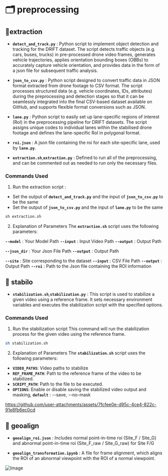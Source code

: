 # 🗂️ preprocessing

## 📙extraction
- **`detect_and_track.py`** : Python script to implement object detection and tracking for the DRIFT dataset. The script detects traffic objects (e.g. cars, buses, trucks) in pre-processed drone video frames, generates vehicle trajectories, applies orientation bounding boxes (OBBs) to accurately capture vehicle orientation, and provides data in the form of a json file for subsequent traffic analysis.
 
- **`json_to_csv.py`** : Python script designed to convert traffic data in JSON format extracted from drone footage to CSV format. The script processes structured data (e.g. vehicle coordinates, IDs, attributes) during the preprocessing and detection stages so that it can be seamlessly integrated into the final CSV-based dataset available on GitHub, and supports flexible format conversions such as JSON.           

- **`lane.py`** : Python script to easily set up lane-specific regions of interest (RoI) in the preprocessing pipeline for DRIFT datasets. The script assigns unique codes to individual lanes within the stabilised drone footage and defines the lane-specific RoI in polygonal format.
 
- **`roi.json`** : A json file containing the roi for each site-specific lane, used by **`lane.py`**.

- **`extraction.sh`**,**`extraction.py`**  : Defined to run all of the preprocessing, and can be commented out as needed to run only the necessary files.
  
### Commands Used
1. Run the extraction script :
- Set the output of **`detect_and_track.py`** and the input of **`json_to_csv.py`** to be the same
- Set the output of **`json_to_csv.py`** and the input of **`lane.py`** to be the same
```python
sh extraction.sh
```

2. Explanation of Parameters
The **`extraction.sh`** script uses the following parameters:

**`--model`** : Your Model Path
**`--input`** : Input Video Path
**`--output`** : Output Path

**`--json_dir`** : Your Json File Path
**`--output`** : Output Path

**`--site`** : Site corresponding to the dataset 
**`--input`** : CSV File Path 
**`--output`** : Output Path 
**`--roi`** : Path to the Json file containing the ROI information

## 📘 stabilo
- **`stabilization.sh`**,**`stabilization.py`** : This script is used to stabilize a given video using a reference frame. It sets necessary environment variables and executes the stabilization script with the specified options.

### Commands Used

1. Run the stabilization script
This command will run the stabilization process for the given video using the reference frame.
```bash
sh stabilization.sh
```

2. Explanation of Parameters
The **`stabilization.sh`** script uses the following parameters:

- **`VIDEO_PATHS`**: Video paths to stabilize
- **`REF_FRAME_PATH`**: Path to the reference frame of the video to be stabilized.
- **`SCRIPT_PATH`**: Path to the file to be executed.
- **`OPTIONS`**: Enable or disable saving the stabilized video output and masking, **`default`** : --save, --no-mask

https://github.com/user-attachments/assets/7fcfee0e-d95c-4ce4-822c-91e8fb6ec0cd

## 📗 geoalign

- **`geoalign_roi.json`** : Includes normal point-in-time roi (Site_F / Site_G) and abnormal point-in-time roi (Site_F_raw / Site_G_raw) for Site F/G
 
- **`geoalign_transformation.ipynb`** : A file for frame alignment, which aligns the ROI of an abnormal viewpoint with the ROI of a normal viewpoint.           

![Image](https://github.com/user-attachments/assets/679338a4-b24b-49ca-87d1-825c0fefa453)



